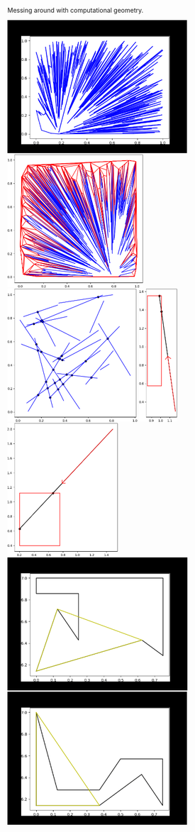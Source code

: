 Messing around with computational geometry.

<img src="Python/images/convex_hull_animation.gif" alt="Python/images/convex_hull_animation.gif" width="405" height="300"> <img src="Python/images/convex_hull.png" alt="Python/images/convex_hull.png" width="306" height="300"> <img src="Python/images/mass_lines.png" alt="Python/images/mass_lines.png" width="293" height="300"> <img src="Python/images/ray_intersect2.png" alt="Python/images/ray_intersect2.png" width="86" height="300"> <img src="Python/images/ray_intersect.png" alt="Python/images/ray_intersect.png" width="249" height="300"> <img src="Python/images/triangulation1.gif" alt="Python/images/triangulation1.gif" width="406" height="300"> <img src="Python/images/triangulation2.gif" alt="Python/images/triangulation2.gif" width="405" height="300"> 